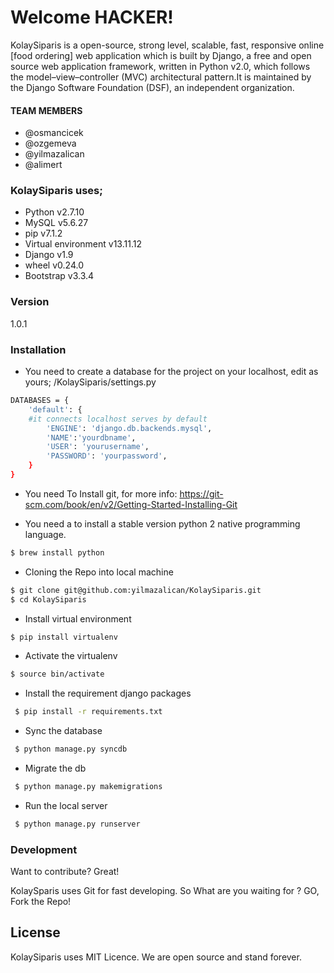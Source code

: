 # Welcome HACKER!

KolaySiparis is a open-source, strong level, scalable, fast, responsive online [food ordering] web application which is built by Django, a free and open source web application framework, written in Python v2.0, which follows the model–view–controller (MVC) architectural pattern.It is maintained by the Django Software Foundation (DSF), an independent organization.

#### TEAM MEMBERS
- @osmancicek
- @ozgemeva
- @yilmazalican
- @alimert

### KolaySiparis uses;
  - Python v2.7.10 
  - MySQL v5.6.27
  - pip v7.1.2
  - Virtual environment v13.11.12
  - Django v1.9
  - wheel v0.24.0
  - Bootstrap v3.3.4
  



### Version
1.0.1

### Installation
- You need to create a database for the project on your localhost, edit as yours;
/KolaySiparis/settings.py
```sh
DATABASES = {
    'default': {
    #it connects localhost serves by default
        'ENGINE': 'django.db.backends.mysql',
        'NAME':'yourdbname',
        'USER': 'yourusername',
        'PASSWORD': 'yourpassword',
    }
}
```


- You need To Install git,
for more info: https://git-scm.com/book/en/v2/Getting-Started-Installing-Git

- You need a  to install a stable version python 2 native programming language.
```sh
$ brew install python
```
- Cloning the Repo into local machine
```sh
$ git clone git@github.com:yilmazalican/KolaySiparis.git
$ cd KolaySiparis
```

- Install virtual environment
```sh
$ pip install virtualenv
```
- Activate the virtualenv
```sh
$ source bin/activate
```
- Install the requirement django packages
```sh
 $ pip install -r requirements.txt
```
- Sync the database 
```sh
 $ python manage.py syncdb
```
- Migrate the db

```sh
 $ python manage.py makemigrations
```
- Run the local server 

```sh
 $ python manage.py runserver
```


### Development

Want to contribute? Great!

KolaySparis uses Git for fast developing.
 So What are you waiting for ? GO, Fork the Repo!



License
----

KolaySiparis uses MIT Licence. We are open source and stand forever.
